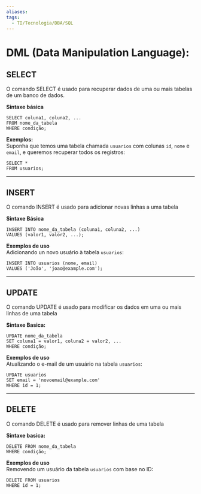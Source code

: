 ```yaml
---
aliases: 
tags:
  - TI/Tecnologia/DBA/SQL
---
```

# DML (Data Manipulation Language):

## **SELECT**

O comando SELECT é usado para recuperar dados de uma ou mais tabelas de um banco de dados.

**Sintaxe básica**

```
SELECT coluna1, coluna2, ...
FROM nome_da_tabela
WHERE condição;
```

**Exemplos:**  
Suponha que temos uma tabela chamada `usuarios` com colunas `id`, `nome` e `email`, e queremos recuperar todos os registros:

```
SELECT * 
FROM usuarios;
```

---

## **INSERT**

O comando INSERT é usado para adicionar novas linhas a uma tabela

**Sintaxe Básica**

```
INSERT INTO nome_da_tabela (coluna1, coluna2, ...)
VALUES (valor1, valor2, ...);
```

**Exemplos de uso**  
Adicionando un novo usuário à tabela `usuarios`:

```
INSERT INTO usuarios (nome, email)
VALUES ('João', 'joao@example.com');
```

---

## **UPDATE**

O comando UPDATE é usado para modificar os dados em uma ou mais linhas de uma tabela

**Sintaxe Basica:**

```
UPDATE nome_da_tabela
SET coluna1 = valor1, coluna2 = valor2, ...
WHERE condição;
```

**Exemplos de uso**  
Atualizando o e-mail de um usuário na tabela `usuarios`:

```
UPDATE usuarios
SET email = 'novoemail@example.com'
WHERE id = 1;
```

---

## **DELETE**

O comando DELETE é usado para remover linhas de uma tabela

**Sintaxe basica:**

```
DELETE FROM nome_da_tabela
WHERE condição;
```

**Exemplos de uso**   
Removendo um usuário da tabela `usuarios` com base no ID:

```
DELETE FROM usuarios
WHERE id = 1;
```